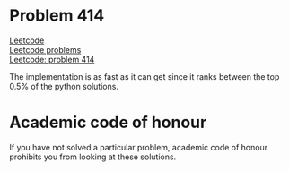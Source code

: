 # Problem 414
[Leetcode](https://leetcode.com/)\
[Leetcode problems](https://leetcode.com/problemset/all/)\
[Leetcode: problem 414](https://leetcode.com/problems/third-maximum-number/description/)

The implementation is as fast as it can get since it ranks
between the top 0.5% of the python solutions.

# Academic code of honour
If you have not solved a particular problem, academic code of honour
prohibits you from looking at these solutions.
